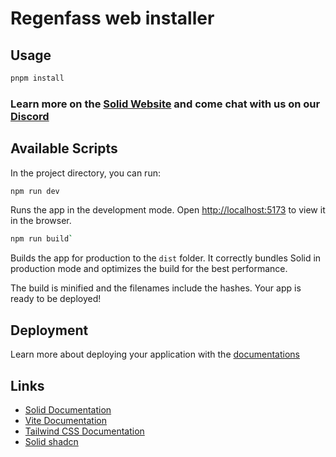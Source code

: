 # Regenfass web installer

## Usage

```bash
pnpm install
```

### Learn more on the [Solid Website](https://solidjs.com) and come chat with us on our [Discord](https://discord.com/invite/solidjs)

## Available Scripts

In the project directory, you can run:

```bash
npm run dev
```

Runs the app in the development mode.
Open [http://localhost:5173](http://localhost:5173) to view it in the browser.

```bash
npm run build`
```

Builds the app for production to the `dist` folder.
It correctly bundles Solid in production mode and optimizes the build for the best performance.

The build is minified and the filenames include the hashes.
Your app is ready to be deployed!

## Deployment

Learn more about deploying your application with the [documentations](https://vitejs.dev/guide/static-deploy.html)

## Links

- [Solid Documentation](https://solidjs.com/docs)
- [Vite Documentation](https://vitejs.dev/guide/features.html)
- [Tailwind CSS Documentation](https://tailwindcss.com/docs)
- [Solid shadcn](https://shadcn-solid.com/)

